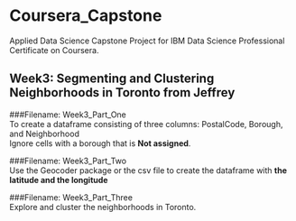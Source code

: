 # Coursera_Capstone
Applied Data Science Capstone Project for IBM Data Science Professional Certificate on Coursera.

## Week3: Segmenting and Clustering Neighborhoods in Toronto from Jeffrey  

###Filename: Week3_Part_One  
To create a dataframe consisting of three columns: PostalCode, Borough, and Neighborhood  
Ignore cells with a borough that is __Not assigned__.

###Filename: Week3_Part_Two  
Use the Geocoder package or the csv file to create the dataframe with __the latitude and the longitude__

###Filename: Week3_Part_Three  
Explore and cluster the neighborhoods in Toronto.